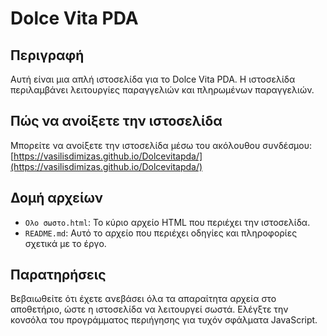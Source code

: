 # Dolce Vita PDA

## Περιγραφή
Αυτή είναι μια απλή ιστοσελίδα για το Dolce Vita PDA. Η ιστοσελίδα περιλαμβάνει λειτουργίες παραγγελιών και πληρωμένων παραγγελιών.

## Πώς να ανοίξετε την ιστοσελίδα
Μπορείτε να ανοίξετε την ιστοσελίδα μέσω του ακόλουθου συνδέσμου:
[https://vasilisdimizas.github.io/Dolcevitapda/](https://vasilisdimizas.github.io/Dolcevitapda/)

## Δομή αρχείων
- `Ολο σωστο.html`: Το κύριο αρχείο HTML που περιέχει την ιστοσελίδα.
- `README.md`: Αυτό το αρχείο που περιέχει οδηγίες και πληροφορίες σχετικά με το έργο.

## Παρατηρήσεις
Βεβαιωθείτε ότι έχετε ανεβάσει όλα τα απαραίτητα αρχεία στο αποθετήριο, ώστε η ιστοσελίδα να λειτουργεί σωστά. Ελέγξτε την κονσόλα του προγράμματος περιήγησης για τυχόν σφάλματα JavaScript.